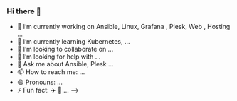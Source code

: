 ### Hi there 👋


- 🔭 I’m currently working on Ansible, Linux, Grafana , Plesk, Web , Hosting  ...
- 🌱 I’m currently learning Kubernetes, ...
- 👯 I’m looking to collaborate on ...
- 🤔 I’m looking for help with ...
- 💬 Ask me about  Ansible, Plesk ...
- 📫 How to reach me: ...
- 😄 Pronouns: ...
- ⚡ Fun fact: :airplane: :house_with_garden:  ...
-->
